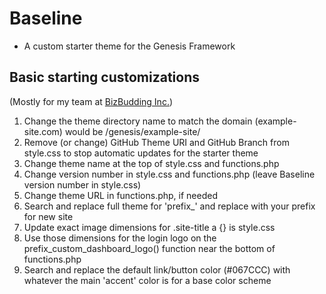 # Baseline

* A custom starter theme for the Genesis Framework

## Basic starting customizations

(Mostly for my team at [BizBudding Inc.](https://bizbudding.com/))

1. Change the theme directory name to match the domain (example-site.com) would be /genesis/example-site/
1. Remove (or change) GitHub Theme URI and GitHub Branch from style.css to stop automatic updates for the starter theme
1. Change theme name at the top of style.css and functions.php
1. Change version number in style.css and functions.php (leave Baseline version number in style.css)
1. Change theme URL in functions.php, if needed
1. Search and replace full theme for 'prefix_' and replace with your prefix for new site
1. Update exact image dimensions for .site-title a {} is style.css
1. Use those dimensions for the login logo on the prefix_custom_dashboard_logo() function near the bottom of functions.php
1. Search and replace the default link/button color (#067CCC) with whatever the main 'accent' color is for a base color scheme
